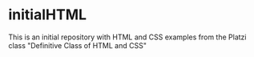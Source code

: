 # initialHTML
This is an initial repository with HTML and CSS examples from the Platzi class "Definitive Class of HTML and CSS"
